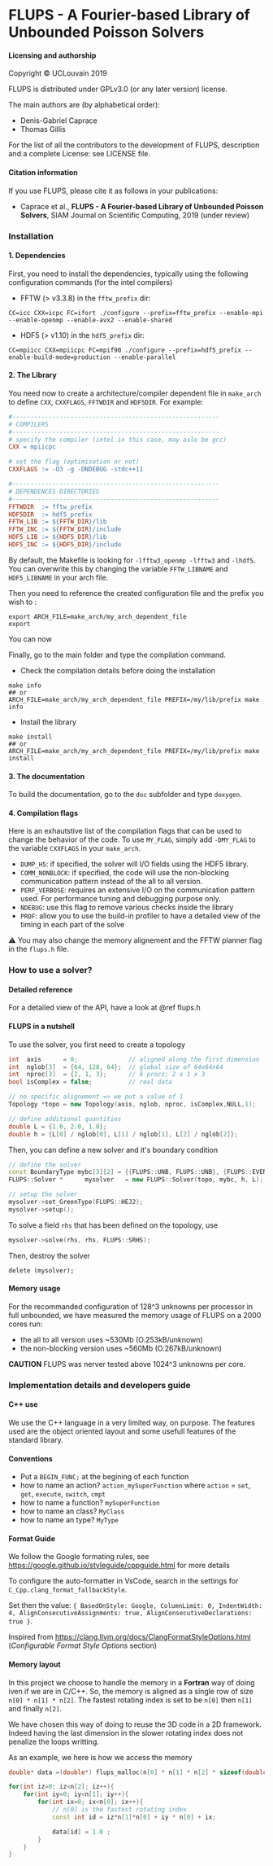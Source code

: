 # FLUPS - A Fourier-based Library of Unbounded Poisson Solvers

#### Licensing and authorship
Copyright © UCLouvain 2019

FLUPS is distributed under GPLv3.0 (or any later version) license.

The main authors are (by alphabetical order):
- Denis-Gabriel Caprace
- Thomas Gillis

For the list of all the contributors to the development of FLUPS, description and a complete License: see LICENSE file.

#### Citation information
If you use FLUPS, please cite it as follows in your publications:
- Caprace et al., **FLUPS - A Fourier-based Library of Unbounded Poisson Solvers**, SIAM Journal on Scientific Computing, 2019 (under review)


### Installation
#### 1. Dependencies
First, you need to install the dependencies, typically using the following configuration commands (for the intel compilers)
- FFTW (> v3.3.8) in the `fftw_prefix` dir:
```shell
CC=icc CXX=icpc FC=ifort ./configure --prefix=fftw_prefix --enable-mpi --enable-openmp --enable-avx2 --enable-shared
```
- HDF5 (> v1.10) in the `hdf5_prefix` dir:
```shell
CC=mpiicc CXX=mpiicpc FC=mpif90 ./configure --prefix=hdf5_prefix --enable-build-mode=production --enable-parallel
```

#### 2. The Library
You need now to create a architecture/compiler dependent file in `make_arch` to define `CXX`, `CXXFLAGS`, `FFTWDIR` and `HDF5DIR`.
For example:
```makefile
#---------------------------------------------------------
# COMPILERS
#---------------------------------------------------------
# specify the compiler (intel in this case, may aslo be gcc)
CXX = mpiicpc

# set the flag (optimisation or not)
CXXFLAGS := -O3 -g -DNDEBUG -stdc++11

#---------------------------------------------------------
# DEPENDENCES DIRECTORIES
#---------------------------------------------------------
FFTWDIR  := fftw_prefix
HDF5DIR  := hdf5_prefix
FFTW_LIB := ${FFTW_DIR}/lib
FFTW_INC := ${FFTW_DIR}/include
HDF5_LIB := ${HDF5_DIR}/lib
HDF5_INC := ${HDF5_DIR}/include
```
By default, the Makefile is looking for `-lfftw3_openmp -lfftw3` and `-lhdf5`. You can overwrite this by changing the variable `FFTW_LIBNAME` and `HDF5_LIBNAME` in your arch file.

Then you need to reference the created configuration file and the prefix you wish to :
```shell
export ARCH_FILE=make_arch/my_arch_dependent_file
export 
```
You can now 

Finally, go to the main folder and type the compilation command.
- Check the compilation details before doing the installation
```shell
make info
## or
ARCH_FILE=make_arch/my_arch_dependent_file PREFIX=/my/lib/prefix make info
```
- Install the library
```shell
make install
## or
ARCH_FILE=make_arch/my_arch_dependent_file PREFIX=/my/lib/prefix make install
```

#### 3. The documentation
To build the documentation, go to the `doc` subfolder and type `doxygen`.

#### 4. Compilation flags
Here is an exhautstive list of the compilation flags that can be used to change the behavior of the code. To use `MY_FLAG`, simply add `-DMY_FLAG` to the variable `CXXFLAGS` in your `make_arch`.
- `DUMP_H5`: if specified, the solver will I/O fields using the HDF5 library.
- `COMM_NONBLOCK`: if specified, the code will use the non-blocking communication pattern instead of the all to all version.
- `PERF_VERBOSE`: requires an extensive I/O on the communication pattern used. For performance tuning and debugging purpose only.
- `NDEBUG`: use this flag to remove various checks inside the library
- `PROF`: allow you to use the build-in profiler to have a detailed view of the timing in each part of the solve

:warning: You may also change the memory alignement and the FFTW planner flag in the `flups.h` file.

### How to use a solver?

#### Detailed reference
For a detailed view of the API, have a look at @ref flups.h


#### FLUPS in a nutshell
To use the solver, you first need to create a topology
```cpp
int  axis      = 0;              // aligned along the first dimension
int  nglob[3]  = {64, 128, 64};  // global size of 64x64x64
int  nproc[3]  = {2, 1, 3};      // 6 procs; 2 x 1 x 3
bool isComplex = false;          // real data

// no specific alignement => we put a value of 1
Topology *topo = new Topology(axis, nglob, nproc, isComplex,NULL,1);

// define additional quantities
double L = {1.0, 2.0, 1.0};
double h = {L[0] / nglob[0], L[1] / nglob[1], L[2] / nglob[2]};
```

Then, you can define a new solver and it's boundary condition
```cpp
// define the solver
const BoundaryType mybc[3][2] = {{FLUPS::UNB, FLUPS::UNB}, {FLUPS::EVEN, FLUPS::ODD}, {FLUPS::UNB, FLUPS::EVEN}};  // BC in X,Y,Z
FLUPS::Solver *      mysolver   = new FLUPS::Solver(topo, mybc, h, L);

// setup the solver
mysolver->set_GreenType(FLUPS::HEJ2);
mysolver->setup();
```

To solve a field `rhs` that has been defined on the topology, use
```cpp
mysolver->solve(rhs, rhs, FLUPS::SRHS);
```

Then, destroy the solver
```
delete (mysolver);
```

#### Memory usage

For the recommanded configuration of 128^3 unknowns per processor in full unbounded, we have measured the memory usage of FLUPS on a 2000 cores run:
- the all to all version uses ~530Mb (O.253kB/unknown)
- the non-blocking version uses ~560Mb (O.267kB/unknown)

<!--
(1500/(560/128^3))^(1/3)
For 1.5Go, max 168
14*12
21*8 
7*24-->

**CAUTION**
FLUPS was nerver tested above 1024^3 unknowns per core.

### Implementation details and developers guide
#### C++ use
We use the C++ language in a very limited way, on purpose.
The features used are the object oriented layout and some usefull features of the standard library.

#### Conventions

- Put a ```BEGIN_FUNC;``` at the begining of each function
- how to name an action? ```action_mySuperFunction``` where ```action``` = ```set```, ```get```, ```execute```, ```switch```, ```cmpt```
- how to name a function? ```mySuperFunction```
- how to name an class? ```MyClass```
- how to name an type? ```MyType```

#### Format Guide
We follow the Google formating rules, see https://google.github.io/styleguide/cppguide.html for more details

To configure the auto-formatter in VsCode, search in the settings for `C_Cpp.clang_format_fallbackStyle`.

Set then the value:
```{ BasedOnStyle: Google, ColumnLimit: 0, IndentWidth: 4, AlignConsecutiveAssignments: true, AlignConsecutiveDeclarations: true }```.

Inspired from https://clang.llvm.org/docs/ClangFormatStyleOptions.html (*Configurable Format Style Options* section)

#### Memory layout
In this project we choose to handle the memory in a **Fortran** way of doing iven if we are in C/C++.
So, the memory is aligned as a single row of size `n[0] * n[1] * n[2]`.
The fastest rotating index is set to be `n[0]` then `n[1]` and finally `n[2]`.

We have chosen this way of doing to reuse the 3D code in a 2D framework.
Indeed having the last dimension in the slower rotating index does not penalize the loops writting.

As an example, we here is how we access the memory

```cpp
double* data =(double*) flups_malloc(n[0] * n[1] * n[2] * sizeof(double));

for(int iz=0; iz<n[2]; iz++){
    for(int iy=0; iy<n[1]; iy++){
        for(int ix=0; ix<n[0]; ix++){
            // n[0] is the fastest rotating index
            const int id = iz*n[1]*n[0] + iy * n[0] + ix;

            data[id] = 1.0 ;
        }
    }
}
```